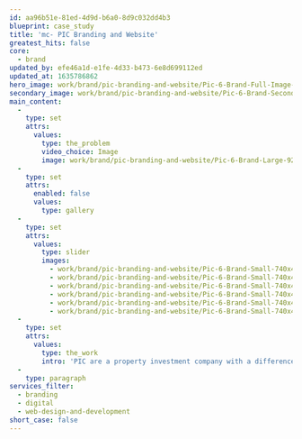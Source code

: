 ```yaml
---
id: aa96b51e-81ed-4d9d-b6a0-8d9c032dd4b3
blueprint: case_study
title: 'mc- PIC Branding and Website'
greatest_hits: false
core:
  - brand
updated_by: efe46a1d-e1fe-4d33-b473-6e8d699112ed
updated_at: 1635786862
hero_image: work/brand/pic-branding-and-website/Pic-6-Brand-Full-Image-1360x768.5.jpg
secondary_image: work/brand/pic-branding-and-website/Pic-6-Brand-Secondary-Image-896x597.jpg
main_content:
  -
    type: set
    attrs:
      values:
        type: the_problem
        video_choice: Image
        image: work/brand/pic-branding-and-website/Pic-6-Brand-Large-927x522.jpg
  -
    type: set
    attrs:
      enabled: false
      values:
        type: gallery
  -
    type: set
    attrs:
      values:
        type: slider
        images:
          - work/brand/pic-branding-and-website/Pic-6-Brand-Small-740x416.25-1.jpg
          - work/brand/pic-branding-and-website/Pic-6-Brand-Small-740x416.25-2.jpg
          - work/brand/pic-branding-and-website/Pic-6-Brand-Small-740x416.25-3.jpg
          - work/brand/pic-branding-and-website/Pic-6-Brand-Small-740x416.25-4.jpg
          - work/brand/pic-branding-and-website/Pic-6-Brand-Small-740x416.25-5.jpg
          - work/brand/pic-branding-and-website/Pic-6-Brand-Small-740x416.25-6.jpg
  -
    type: set
    attrs:
      values:
        type: the_work
        intro: 'PIC are a property investment company with a difference, who required a brand that both expressed their values whilst looking nothing like your traditional finance company. After all, traditional they are not. The selected wordmark and structured graphic uses a geometric triangular grid to reinforce strength and reliability, whilst symbolising cubic space and area. Angled elements on the wordmark subtly depict a forward thinking direction. That’s forward thinking direction for a forward thinking company. Creative stationery and a fully responsive website with personality soon followed, giving PIC the brand perception they so rightly desired.'
  -
    type: paragraph
services_filter:
  - branding
  - digital
  - web-design-and-development
short_case: false
---
```

